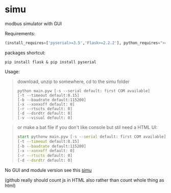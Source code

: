 # simu
modbus simulator with GUI

Requirements:

```python
(install_requires=['pyserial>=3.5','Flask>=2.2.2'], python_requires=">=3.9")
```

packages shortcut:

```shell
pip install flask & pip install pyserial
```

Usage:

> download, unzip to somewhere, cd to the simu folder
> ```shell
> python main.pyw [-s --serial default: first COM available]
> [-t --timeout default:0.15] 
> [-b --baudrate default:115200]
> [-x --xonxoff default: 0]
> [-r --rtscts default: 0]
> [-d --dsrdtr default: 0]
> [-v --visual default: 0]
> ```

> or make a bat file if you don't like console but stil need a HTML UI:
> ```bat
> start pythonw main.pyw [-s --serial default: first COM available]
> [-t --timeout default:0.15] 
> [-b --baudrate default:115200]
> [-x --xonxoff default: 0]
> [-r --rtscts default: 0]
> [-d --dsrdtr default: 0]
> ```
No GUI and module version see this [simu](https://github.com/DAF201/virtual_simulator)

(github really should count js in HTML also rather than count whole thing as html)

